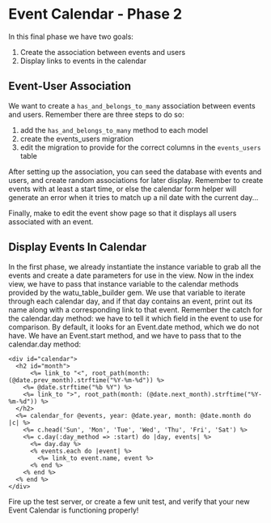 # Event Calendar - Phase 2

In this final phase we have two goals:

1. Create the association between events and users
2. Display links to events in the calendar

## Event-User Association

We want to create a `has_and_belongs_to_many` association between events
and users.  Remember there are three steps to do so:

1. add the `has_and_belongs_to_many` method to each model
2. create the events_users migration
3. edit the migration to provide for the correct columns in the
`events_users` table

After setting up the association, you can seed the database with events
and users, and create random associations for later display.  Remember
to create events with at least a start time, or else the calendar form
helper will generate an error when it tries to match up a nil date with
the current day...

Finally, make to edit the event show page so that it displays all users
associated with an event.

## Display Events In Calendar

In the first phase, we already instantiate the instance variable to grab
all the events and create a date parameters for use in the view.  Now in
the index view, we have to pass that instance variable to the calendar
methods provided by the watu_table_builder gem.  We use that variable to
iterate through each calendar day, and if that day contains an event,
print out its name along with a corresponding link to that event.
Remember the catch for the calendar.day method: we have to tell it which
field in the event to use for comparison.  By default, it looks for an
Event.date method, which we do not have.  We have an Event.start
method, and we have to pass that to the calendar.day method:

```
<div id="calendar">
  <h2 id="month">
      <%= link_to "<", root_path(month: (@date.prev_month).strftime("%Y-%m-%d")) %>
    <%= @date.strftime("%b %Y") %>
    <%= link_to ">", root_path(month: (@date.next_month).strftime("%Y-%m-%d")) %>
  </h2>
  <%= calendar_for @events, year: @date.year, month: @date.month do |c| %>
    <%= c.head('Sun', 'Mon', 'Tue', 'Wed', 'Thu', 'Fri', 'Sat') %>
    <%= c.day(:day_method => :start) do |day, events| %>
      <%= day.day %>
      <% events.each do |event| %>
        <%= link_to event.name, event %>
      <% end %>
    <% end %>
  <% end %>
</div>
```

Fire up the test server, or create a few unit test, and verify that your
new Event Calendar is functioning properly!
